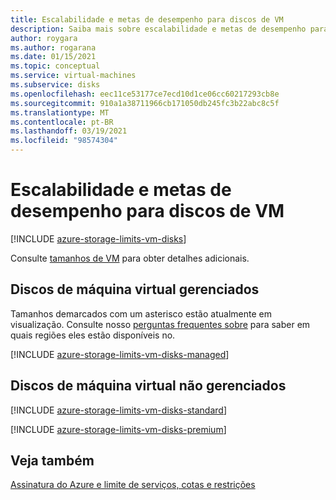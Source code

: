 ```yaml
---
title: Escalabilidade e metas de desempenho para discos de VM
description: Saiba mais sobre escalabilidade e metas de desempenho para discos de máquina virtual anexados a VMs.
author: roygara
ms.author: rogarana
ms.date: 01/15/2021
ms.topic: conceptual
ms.service: virtual-machines
ms.subservice: disks
ms.openlocfilehash: eec11ce53177ce7ecd10d1ce06cc60217293cb8e
ms.sourcegitcommit: 910a1a38711966cb171050db245fc3b22abc8c5f
ms.translationtype: MT
ms.contentlocale: pt-BR
ms.lasthandoff: 03/19/2021
ms.locfileid: "98574304"
---
```

# <a name="scalability-and-performance-targets-for-vm-disks"></a>Escalabilidade e metas de desempenho para discos de VM

[!INCLUDE [azure-storage-limits-vm-disks](../../includes/azure-storage-limits-vm-disks.md)]

Consulte [tamanhos de VM](sizes.md) para obter detalhes adicionais.

## <a name="managed-virtual-machine-disks"></a>Discos de máquina virtual gerenciados

Tamanhos demarcados com um asterisco estão atualmente em visualização. Consulte nosso [perguntas frequentes sobre](faq-for-disks.md#new-disk-sizes-managed-and-unmanaged) para saber em quais regiões eles estão disponíveis no.

[!INCLUDE [azure-storage-limits-vm-disks-managed](../../includes/azure-storage-limits-vm-disks-managed.md)]

## <a name="unmanaged-virtual-machine-disks"></a>Discos de máquina virtual não gerenciados
[!INCLUDE [azure-storage-limits-vm-disks-standard](../../includes/azure-storage-limits-vm-disks-standard.md)]

[!INCLUDE [azure-storage-limits-vm-disks-premium](../../includes/azure-storage-limits-vm-disks-premium.md)]

## <a name="see-also"></a>Veja também

[Assinatura do Azure e limite de serviços, cotas e restrições](../azure-resource-manager/management/azure-subscription-service-limits.md)